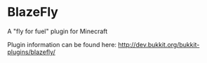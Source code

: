 # BlazeFly
A "fly for fuel" plugin for Minecraft

Plugin information can be found here: http://dev.bukkit.org/bukkit-plugins/blazefly/
